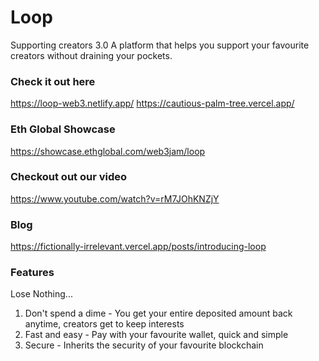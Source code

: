 # Loop

Supporting creators 3.0
A platform that helps you support your favourite creators without draining your pockets.

### Check it out here

https://loop-web3.netlify.app/
https://cautious-palm-tree.vercel.app/

### Eth Global Showcase

https://showcase.ethglobal.com/web3jam/loop

### Checkout out our video

https://www.youtube.com/watch?v=rM7JOhKNZjY

### Blog

https://fictionally-irrelevant.vercel.app/posts/introducing-loop

### Features

Lose Nothing...

1. Don't spend a dime - You get your entire deposited amount back anytime, creators get to keep interests
2. Fast and easy - Pay with your favourite wallet, quick and simple
3. Secure - Inherits the security of your favourite blockchain
